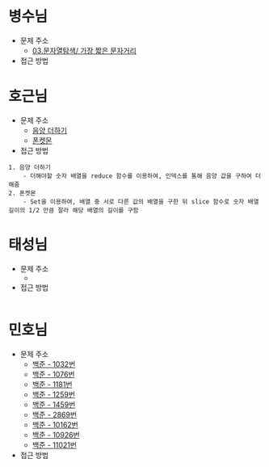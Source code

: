 # 병수님

-   문제 주소
    -   [03.문자열탐색/ 가장 짧은 문자거리](https://dev-soo-log.tistory.com/2?category=1015996)
-   접근 방법

# 호근님

-   문제 주소
    -   [음양 더하기](https://programmers.co.kr/learn/courses/30/lessons/76501)
    -   [폰켓몬](https://programmers.co.kr/learn/courses/30/lessons/1845?language=javascript)
-   접근 방법

```
1. 음양 더하기
    - 더해야할 숫자 배열을 reduce 함수를 이용하여, 인덱스를 통해 음양 값을 구하여 더해줌
2. 폰켓몬
    - Set을 이용하여, 배열 중 서로 다른 값의 배열을 구한 뒤 slice 함수로 숫자 배열 길이의 1/2 만큼 잘라 해당 배열의 길이를 구함

```

# 태성님

-   문제 주소
    -   []()
-   접근 방법

```text

```

# 민호님

-   문제 주소
    -   [백준 - 1032번](https://www.acmicpc.net/problem/1032)
    -   [백준 - 1076번](https://www.acmicpc.net/problem/1076)
    -   [백준 - 1181번](https://www.acmicpc.net/problem/1181)
    -   [백준 - 1259번](https://www.acmicpc.net/problem/1259)
    -   [백준 - 1459번](https://www.acmicpc.net/problem/1459)
    -   [백준 - 2869번](https://www.acmicpc.net/problem/2869)
    -   [백준 - 10162번](https://www.acmicpc.net/problem/10162)
    -   [백준 - 10926번](https://www.acmicpc.net/problem/10926)
    -   [백준 - 11021번](https://www.acmicpc.net/problem/11021)
-   접근 방법

```text

```
